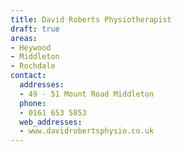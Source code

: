 ```yaml
---
title: David Roberts Physiotherapist
draft: true
areas:
- Heywood
- Middleton
- Rochdale
contact:
  addresses:
  - 49 - 51 Mount Road Middleton
  phone:
  - 0161 653 5853
  web_addresses:
  - www.davidrobertsphysio.co.uk
---
```


